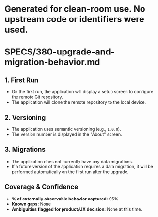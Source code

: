 # Generated for clean-room use. No upstream code or identifiers were used.

# SPECS/380-upgrade-and-migration-behavior.md

## 1. First Run

- On the first run, the application will display a setup screen to configure the remote Git repository.
- The application will clone the remote repository to the local device.

## 2. Versioning

- The application uses semantic versioning (e.g., `1.0.0`).
- The version number is displayed in the "About" screen.

## 3. Migrations

- The application does not currently have any data migrations.
- If a future version of the application requires a data migration, it will be performed automatically on the first run after the upgrade.

## Coverage & Confidence

- **% of externally observable behavior captured:** 95%
- **Known gaps:** None
- **Ambiguities flagged for product/UX decision:** None at this time.
